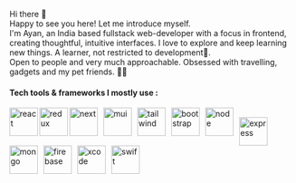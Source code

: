 <!-- <img src="https://github.com/ayan-IN/ImageAssets/blob/main/apple_wwdc.png" />
 -->
Hi there 👋<br/>
Happy to see you here! Let me introduce myself.<br/>
I'm Ayan, an India based fullstack web-developer with a focus in frontend, creating thoughtful, intuitive interfaces. I love to explore and keep learning new things. A learner, not restricted to development🤞.<br/>
Open to people and very much approachable. Obsessed with travelling, gadgets and my pet friends. 🐶🐾


#### Tech tools & frameworks I mostly use :

<img align="left" alt="react" height="50px" src="https://user-images.githubusercontent.com/114340956/235248931-60c9294a-dc6d-4b08-a84b-46390915c4d6.png" />&nbsp;
<img align="left" alt="redux"  height="50px" src="https://user-images.githubusercontent.com/114340956/235249097-4f007b1f-e2f3-4f35-8b5e-2baeabc842f7.png" />&nbsp;
<img align="left" alt="next"  height="50px" style="margin-right: 10px" src="https://user-images.githubusercontent.com/114340956/235250092-fdef6a70-f093-4053-855f-7b81e4887913.png" />&nbsp;
<img align="left" alt="mui"  height="50px" style="margin-right: 10px" src="https://user-images.githubusercontent.com/114340956/235250436-a79d0c56-29b6-4f9d-8934-1db26ee1989c.png" />&nbsp;
<img align="left" alt="tailwind"  height="50px" style="margin-right: 10px" src="https://user-images.githubusercontent.com/114340956/235250948-d42861e1-a7ae-4645-82e5-31da34a54bcb.png" />&nbsp;
<img align="left" alt="bootstrap"  height="50px" style="margin-right: 10px" src="https://user-images.githubusercontent.com/114340956/235251179-4dba3002-9993-4c67-ae28-95113e4665bd.png" />&nbsp;
<img align="left" alt="node"  height="50px" style="margin-right: 10px" src="https://user-images.githubusercontent.com/114340956/235251503-0dd186d2-d070-4019-8d95-5f0273e5a583.png" />&nbsp;
<img align="left" alt="express"  height="50px" style="margin-right: 10px" src="https://user-images.githubusercontent.com/114340956/235293539-02f7f0df-4323-4dd2-b938-9d63435ceef9.png" />&nbsp;
<img align="left" alt="mongo"  height="50px" style="margin-right: 10px" src="https://user-images.githubusercontent.com/114340956/235293644-1295518a-4847-4df3-a4a3-dedae6344bcd.png" />&nbsp;
<img align="left" alt="firebase"  height="50px" style="margin-right: 10px" src="https://user-images.githubusercontent.com/114340956/235293723-955aad40-acbc-4399-8ff3-5ca40389ab34.png" />&nbsp;
<img align="left" alt="xcode"  height="50px" style="margin-right: 10px" src="https://user-images.githubusercontent.com/114340956/235248558-7d51feac-471b-4784-a4e6-77285ffe539e.png" />&nbsp;
<img align="left" alt="swift"  height="50px" style="margin-right: 10px" src="https://user-images.githubusercontent.com/114340956/235247325-8e73fa14-3b14-4c82-95da-ad498a2e3a6e.png" />
